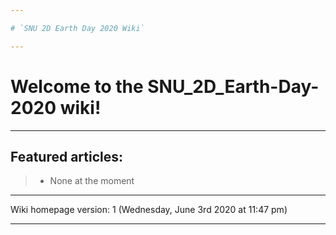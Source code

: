 ```yaml
---

# `SNU 2D Earth Day 2020 Wiki`

---
```


# Welcome to the SNU_2D_Earth-Day-2020 wiki!

---

## Featured articles:

> * None at the moment

---

Wiki homepage version: 1 (Wednesday, June 3rd 2020 at 11:47 pm)

---
